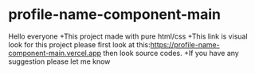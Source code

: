 # profile-name-component-main
Hello everyone 
+This project made with pure html/css
+This link is visual look for this project please first look at this:https://profile-name-component-main.vercel.app
 then look source codes.
+If you have any suggestion please let me know 
